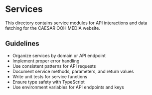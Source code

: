 # Services

This directory contains service modules for API interactions and data fetching for the CAESAR OOH MEDIA website.

## Guidelines

- Organize services by domain or API endpoint
- Implement proper error handling
- Use consistent patterns for API requests
- Document service methods, parameters, and return values
- Write unit tests for service functions
- Ensure type safety with TypeScript
- Use environment variables for API endpoints and keys 
